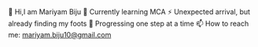 👋 Hi,I am Mariyam Biju
🌱 Currently learning MCA
⚡️ Unexpected arrival, but already finding my foots
🚀 Progressing one step at a time
📫 How to reach me: mariyam.biju10@gmail.com

